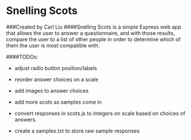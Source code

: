 # Snelling Scots
###Created by Carl Liu
####Snelling Scots is a simple Express web app that allows the user to answer a questionnaire, and with those results, compare the user to a list of other people in order to determine which of them the user is most compatible with.

####TODOs:

- adjust radio button position/labels
- reorder answer choices on a scale
- add images to answer choices

- add more scots as samples come in
- convert responses in scots.js to integers on scale based on choices of answers.
- create a samples.txt to store raw sample responses